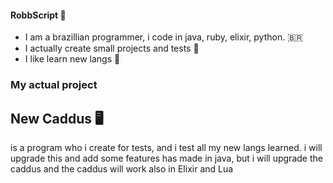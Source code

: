 #### RobbScript :crescent_moon:

* I am a brazillian programmer, i code in java, ruby, elixir, python. 🇧🇷
* I actually create small projects and tests 🌃
* I like learn new langs 🍃

### My actual project

## New Caddus 🖥️
is a program who i create for tests, and i test all my new langs learned.
i will upgrade this and add some features
has made in java, but i will upgrade the caddus and the caddus will work also in Elixir and Lua 
